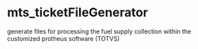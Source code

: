 # mts_ticketFileGenerator
generate files for processing the fuel supply collection within the customized protheus software (TOTVS)
